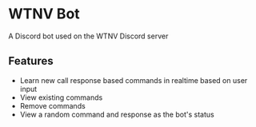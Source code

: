 # WTNV Bot
A Discord bot used on the WTNV Discord server

## Features
- Learn new call response based commands in realtime based on user input
- View existing commands
- Remove commands
- View a random command and response as the bot's status
